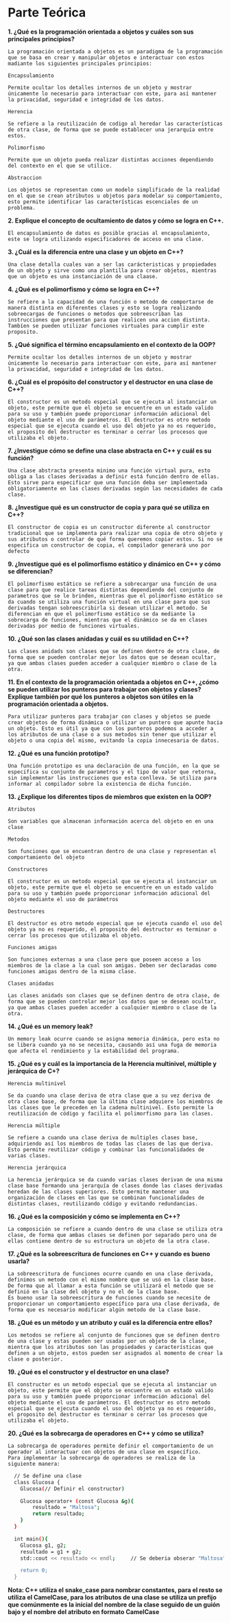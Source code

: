 # Parte Teórica

**1. ¿Qué es la programación orientada a objetos y cuáles son sus principales principios?**
    
    La programación orientada a objetos es un paradigma de la programación que se basa en crear y manipular objetos e interactuar con estos madiante los siguientes principales principios:

`Encapsulamiento`

    Permite ocultar los detalles internos de un objeto y mostrar únicamente lo necesario para interactuar con este, para así mantener la privacidad, seguridad e integridad de los datos.

`Herencia`

    Se refiere a la reutilización de codigo al heredar las características de otra clase, de forma que se puede establecer una jerarquía entre estos.

`Polimorfismo`

    Permite que un objeto pueda realizar distintas acciones dependiendo del contexto en el que se utilice.

`Abstraccion`

    Los objetos se representan como un modelo simplificado de la realidad en el que se crean atributos u objetos para modelar su comportamiento, esto permite identificar las características escenciales de un problema.

**2. Explique el concepto de ocultamiento de datos y cómo se logra en C++.**

    El encapsulamiento de datos es posible gracias al encapsulamiento, este se logra utilizando especificadores de acceso en una clase.

**3. ¿Cuál es la diferencia entre una clase y un objeto en C++?**

    Una clase detalla cuales van a ser las carácteristicas y propiedades de un objeto y sirve como una plantilla para crear objetos, mientras que un objeto es una instanciación de una claase.

**4. ¿Qué es el polimorfismo y cómo se logra en C++?**

    Se refiere a la capacidad de una función o metodo de comportarse de manera distinta en diferentes clases y esto se logra realizando sobreecargas de funciones o metodos que sobreescriban las instrucciones que presentan para que realicen una accion distinta. Tambíen se pueden utilizar funciones virtuales para cumplir este proposito.

**5. ¿Qué significa el término encapsulamiento en el contexto de la OOP?**

    Permite ocultar los detalles internos de un objeto y mostrar únicamente lo necesario para interactuar con este, para así mantener la privacidad, seguridad e integridad de los datos.

**6. ¿Cuál es el propósito del constructor y el destructor en una clase de C++?**

    El constructor es un metodo especial que se ejecuta al instanciar un objeto, este permite que el objeto se encuentre en un estado valido para su uso y también puede proporcionar información adicional del objeto mediante el uso de parámetros. El destructor es otro metodo especial que se ejecuta cuando el uso del objeto ya no es requerido, el proposito del destructor es terminar o cerrar los procesos que utilizaba el objeto.

**7. ¿Investigue cómo se define una clase abstracta en C++ y cuál es su función?**

    Una clase abstracta presenta minimo una función virtual pura, esto obliga a las clases derivadas a definir está función dentro de ellas. Esto sirve para especificar que una función deba ser implementada obligatoriamente en las clases derivadas según las necesidades de cada clase. 

**8. ¿Investigue qué es un constructor de copia y para qué se utiliza en C++?**

    El constructor de copia es un constructor diferente al constructor tradicional que se implementa para realizar una copia de otro objeto y sus atributos o controlar de qué forma queremos copiar estos. Si no se especifica un constructor de copia, el compilador generará uno por defecto 

**9. ¿Investigue qué es el polimorfismo estático y dinámico en C++ y cómo se diferencian?**

    El polimorfismo estático se refiere a sobrecargar una función de una clase para que realice tareas distintas dependiendo del conjunto de parametros que se le brinden, mientras que el polimorfismo estático se da cuando se utiliza una función virtual en una clase para que sus derivadas tengan sobreescribirla si desean utilizar el metodo. Se diferencian en que el polimorfismo estático se da mediante la sobrecarga de funciones, mientras que el dinámico se da en clases derivadas por medio de funciones virtuales.

**10. ¿Qué son las clases anidadas y cuál es su utilidad en C++?**

    Las clases anidads son clases que se definen dentro de otra clase, de forma que se pueden controlar mejor los datos que se desean ocultar, ya que ambas clases pueden acceder a cualquier miembro o clase de la otra.

**11. En el contexto de la programación orientada a objetos en C++, ¿cómo se pueden utilizar los punteros para trabajar con objetos y clases? Explique también por qué los punteros a objetos son útiles en la programación orientada a objetos.**

    Para utilizar punteros para trabajar con clases y objetos se puede crear objetos de forma dinámica o utilizar un puntero que apunte hacia un objeto. Esto es útil ya que con los punteros podemos a acceder a los atributos de una clase o a sus metodos sin tener que utilizar el objeto o una copia del mismo, evitando la copia innecesaria de datos. 

**12. ¿Qué es una función prototipo?**

    Una función prototipo es una declaración de una función, en la que se especifica su conjunto de parametros y el tipo de valor que retorna, sin implementar las instrucciones que esta conlleva. Se utiliza para informar al compilador sobre la existencia de dicha función. 

**13. ¿Explique los diferentes tipos de miembros que existen en la OOP?**

`Atributos`

    Son variables que almacenan información acerca del objeto en en una clase

`Metodos`

    Son funciones que se encuentran dentro de una clase y representan el comportamiento del objeto

`Constructores`

    El constructor es un metodo especial que se ejecuta al instanciar un objeto, este permite que el objeto se encuentre en un estado valido para su uso y también puede proporcionar información adicional del objeto mediante el uso de parámetros

`Destructores`

    El destructor es otro metodo especial que se ejecuta cuando el uso del objeto ya no es requerido, el proposito del destructor es terminar o cerrar los procesos que utilizaba el objeto.

`Funciones amigas`

    Son funciones externas a una clase pero que poseen acceso a los miembros de la clase a la cual son amigas. Deben ser declaradas como funciones amigas dentro de la misma clase.

`Clases anidadas`

    Las clases anidads son clases que se definen dentro de otra clase, de forma que se pueden controlar mejor los datos que se desean ocultar, ya que ambas clases pueden acceder a cualquier miembro o clase de la otra.

**14. ¿Qué es un memory leak?**

    Un memory leak ocurre cuando se asigna memoria dinámica, pero esta no se libera cuando ya no se necesita, causando así una fuga de memoria que afecta el rendimiento y la estabilidad del programa.

**15. ¿Qué es y cuál es la importancia de la Herencia multinivel, múltiple y jerárquica de C+?**

 `Herencia multinivel`

    Se da cuando una clase deriva de otra clase que a su vez deriva de otra clase base, de forma que la última clase adquiere los miembros de las clases que le preceden en la cadena multinivel. Esto permite la reutilización de código y facilita el polimorfismo para las clases.

`Herencia múltiple`

    Se refiere a cuando una clase deriva de multiples clases base, adquiriendo así los miembros de todas las clases de las que deriva. Esto permite reutilizar código y combinar las funcionalidades de varias clases.

`Herencia jerárquica`

    La herencia jerárquica se da cuando varias clases derivan de una misma clase base formando una jerarquía de clases donde las clases derivadas heredan de las clases superiores. Esto permite mantener una organización de clases en las que se combinan funcionalidades de distintas clases, reutilizando código y evitando redundancias.

**16. ¿Qué es la composición y cómo se implementa en C++?**

    La composición se refiere a cuando dentro de una clase se utiliza otra clase, de forma que ambas clases se definen por separado pero una de ellas contiene dentro de su estructura un objeto de la otra clase.

**17. ¿Qué es la sobreescritura de funciones en C++ y cuando es bueno usarla?**

    La sobreescritura de funciones ocurre cuando en una clase derivada, definimos un metodo con el mismo nombre que se usó en la clase base. De forma que al llamar a esta función se utilizará el metodo que se definió en la clase del objeto y no el de la clase base.
    Es bueno usar la sobreescritura de funciones cuando se necesite de proporcionar un comportamiento específico para una clase derivada, de forma que es necesario modificar algún metodo de la clase base.

**18. ¿Qué es un método y un atributo y cuál es la diferencia entre ellos?**

    Los metodos se refiere al conjunto de funciones que se definen dentro de una clase y estas pueden ser usadas por un objeto de la clase, mientra que los atributos son las propiedades y características que definen a un objeto, estos pueden ser asignados al momento de crear la clase o posterior.

**19. ¿Qué es el constructor y el destructor en una clase?**

    El constructor es un metodo especial que se ejecuta al instanciar un objeto, este permite que el objeto se encuentre en un estado valido para su uso y también puede proporcionar información adicional del objeto mediante el uso de parámetros. El destructor es otro metodo especial que se ejecuta cuando el uso del objeto ya no es requerido, el proposito del destructor es terminar o cerrar los procesos que utilizaba el objeto.

**20. ¿Qué es la sobrecarga de operadores en C++ y cómo se utiliza?**

    La sobrecarga de operadores permite definir el comportamiento de un operador al interactuar con objetos de una clase en específico. 
    Para implementar la sobrecarga de operadores se realiza de la siguiente manera:

```bash
  // Se define una clase
  class Glucosa {
    Glucosa(// Definir el constructor)

    Glucosa operator+ (const Glucosa &g){
        resultado = "Maltosa";
        return resultado;
    }
  }

  int main(){
    Glucosa g1, g2;
    resultado = g1 + g2;
    std::cout << resultado << endl;     // Se deberia obserar "Maltosa"

    return 0;
  }

```

**Nota: C++ utiliza el snake_case para nombrar constantes, para el resto se utiliza el CamelCase, para los atributos de una clase se utiliza un prefijo que comúnmente es la inicial del nombre de la clase seguido de un guión bajo y el nombre del atributo en formato CamelCase**